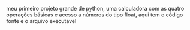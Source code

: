 meu primeiro projeto grande de python, uma calculadora com as quatro operações básicas e acesso a números do tipo float, aqui tem o código fonte e o arquivo executavel
